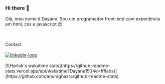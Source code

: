 ### Hi there 👋

Olá, meu nome é Dayane. Sou um programador front-end com experiência em html, css e javascript.:blush:

<br>
<br>
Contact
<br>
<br>
<a href="https://www.linkedin.com/in/dayane-soares-7196a526a"><img src="https://img.shields.io/badge/LinkedIn-0077B5?style=for-the-badge&logo=linkedin&logoColor=white" alt="linkedin-logo"><a/>
<br>
<br>
[![Harlok's wakatime stats](https://github-readme-stats.vercel.app/api/wakatime?Dayane1504e=ffflabs)](https://github.com/anuraghazra/github-readme-stats)
